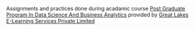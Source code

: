 Assignments and practices done during acadamic course <a href="https://www.greatlearning.in/pg-program-dsba">Post Graduate Program In Data Science And Business Analytics</a> provided by <a href="www.greatlearning.com">Great Lakes E-Learning Services Private Limited</a>
